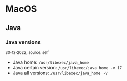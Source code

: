 # MacOS

## Java

### Java versions
<sup>30-12-2022, source: self</sup>

- Java home: `/usr/libexec/java_home`
- Java certain version: `/usr/libexec/java_home -v 17`
- Java all versions: `/usr/libexec/java_home -V`
